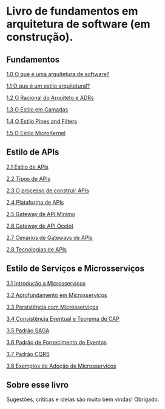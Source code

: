 #  Livro de fundamentos em  arquitetura de software (em construção).

## Fundamentos

[1.0 O que é uma arquitetura de software?](https://github.com/marco-mendes/arquitetura-software/blob/main/1.0%20O%20que%20é%20uma%20arquitetura%20de%20software.md)

[1.1 O que é um estilo arquitetural?](https://github.com/marco-mendes/arquitetura-software/blob/main/1.1%20O%20que%20%C3%A9%20um%20estilo%20arquitetural.md)

[1.2 O Racional do Arquiteto e ADRs](https://github.com/marco-mendes/arquitetura-software/blob/main/1.2%20O%20racional%20arquietural%20e%20o%20conceito%20de%20ADRs.md)

[1.3 O Estilo em Camadas](https://github.com/marco-mendes/arquitetura-software/blob/main/1.3%20Estilo%20em%20Camadas.md)

[1.4 O Estilo Pipes and Filters](https://github.com/marco-mendes/arquitetura-software/blob/main/1.4%20pipes-filters.md)

[1.5 O Estilo MicroKernel](https://github.com/marco-mendes/arquitetura-software/blob/main/1.3%20micro-kernel.md)

## Estilo de APIs

[2.1 Estilo de APIs](https://github.com/marco-mendes/arquitetura-software/blob/main/2.1%20Estilo%20de%20APIs.md)

[2.2 Tipos de APIs](https://github.com/marco-mendes/arquitetura-software/blob/main/2.2%20Tipos%20de%20APIs.md)

[2.3 O processo de construir APIs](https://github.com/marco-mendes/arquitetura-software/blob/main/2.3%20O%20processo%20de%20construir%20APIs.md)

[2.4 Plataforma de APIs](https://github.com/marco-mendes/arquitetura-software/blob/main/2.4%20Plataforma%20de%20APIs.md)

[2.5 Gateway de API Minimo](https://github.com/marco-mendes/arquitetura-software/blob/main/2.5%20Gateway%20de%20API%20Minimo.md)

[2.6 Gateway de API Ocelot](https://github.com/marco-mendes/arquitetura-software/blob/main/2.6%20API%20Gateway%20Ocelot.md)

[2.7 Cenários de Gateways de APIs](https://github.com/marco-mendes/arquitetura-software/blob/main/2.7%20Cenarios%20de%20Gateway%20de%20API.md)

[2.8 Tecnologias de APIs](https://github.com/marco-mendes/arquitetura-software/blob/main/2.8%20Tecnologias%20de%20APIs.md)

## Estilo de Serviços e Microsserviços

[3.1 Introdução a Microsserviços](https://github.com/marco-mendes/arquitetura-software/blob/main/2.8%20Tecnologias%20de%20APIs.md)

[3.2 Aprofundamento em Microsserviços](https://github.com/marco-mendes/arquitetura-software/blob/main/3.2%20Aprofundamento%20do%20Estilo%20de%20Microsserviços.md)

[3.3 Persistência com Microsserviços](https://github.com/marco-mendes/arquitetura-software/blob/main/3.3%20Persistencia%20com%20Microsserviços.md)

[3.4 Consistência Eventual e Teorema de CAP](https://github.com/marco-mendes/arquitetura-software/blob/main/3.4%20Consistência%20Eventual%20e%20o%20Teorema%20de%20CAP.md)

[3.5 Padrão SAGA](https://github.com/marco-mendes/arquitetura-software/blob/main/3.5%20Padrão%20SAGA.md)

[3.6 Padrão de Fornecimento de Eventos](https://github.com/marco-mendes/arquitetura-software/blob/main/3.6%20Padrão%20de%20Fornecimento%20de%20Eventos%20(Event%20Sourcing).md)

[3.7 Padrão CQRS](https://github.com/marco-mendes/arquitetura-software/blob/main/3.7%20Padrão%20CQRS.md)

[3.8 Exemplos de Adoção de Microsservicos](https://github.com/marco-mendes/arquitetura-software/blob/main/3.8%20Exemplos%20de%20Adoção%20de%20Microsserviços.md)


## Sobre esse livro

Sugestões, críticas e ideias são muito bem vindas!
Obrigado.
